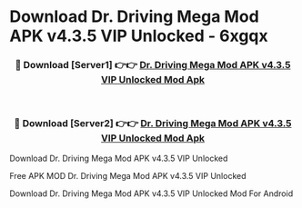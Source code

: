 # Download Dr. Driving Mega Mod APK v4.3.5 VIP Unlocked - 6xgqx



<div align="center">
<h3>🔴 Download [Server1] 👉👉 <a href="https://momento.my/?title=Dr._Driving_Mega_Mod_APK_v4.3.5_VIP_Unlocked">Dr. Driving Mega Mod APK v4.3.5 VIP Unlocked Mod Apk</a></h3><br>

<h3>🔴 Download [Server2] 👉👉 <a href="https://momento.my/?title=Dr._Driving_Mega_Mod_APK_v4.3.5_VIP_Unlocked">Dr. Driving Mega Mod APK v4.3.5 VIP Unlocked Mod Apk</a></h3>
</div>



Download Dr. Driving Mega Mod APK v4.3.5 VIP Unlocked 

Free APK MOD Dr. Driving Mega Mod APK v4.3.5 VIP Unlocked 

Download Dr. Driving Mega Mod APK v4.3.5 VIP Unlocked Mod For Android
